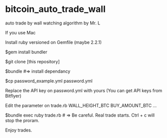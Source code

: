 # bitcoin_auto_trade_wall
auto trade by wall watching algorithm by Mr. L

If you use Mac

Install ruby versioned on Gemfile (maybe 2.2.1)

$gem install bundler

$git clone [this repository]

$bundle   #=> install dependancy

$cp password_example.yml password.yml

Replace the API key on password.yml with yours (You can get API keys from Bitflyer)

Edit the parameter on trade.rb
 WALL_HEIGHT_BTC
 BUY_AMOUNT_BTC ...

$bundle exec ruby trade.rb # => Be careful. Real trade starts.
Ctrl + c will stop the proram.

Enjoy trades.
